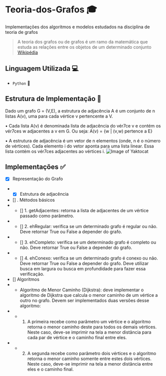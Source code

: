 # Teoria-dos-Grafos 🎓

Implementações dos algoritmos e modelos estudados na disciplina de teoria de grafos

> A teoria dos grafos ou de grafos é um ramo da matemática que estuda as relações entre os objetos de um determinado conjunto [Wikipédia](https://pt.wikipedia.org/wiki/Teoria_dos_grafos)

## Linguagem Utilizada 💻
- `Python` 🐍

## Estrutura de Implementação 💭

Dado um grafo G = (V,E), a estrutura de adjacência A é um
conjunto de n listas A(v), uma para cada vértice v pertencente
a V.

• Cada lista A(v) é denominada lista de adjacência do vér7ce v e
contém os vér7ces w adjacentes a v em G. Ou seja:
A(v) = {w | (v,w) pertence a E}

• A estrutura de adjacência é um vetor de n elementos (onde, n
é o número de vértices). Cada elemento i do vetor aponta para
uma lista linear. Essa lista contém os vér7ces adjacentes ao
vértices i.
![Image of Yaktocat](https://media.discordapp.net/attachments/637830778893500436/753691000676941975/unknown.png?width=792&height=587)

## Implementações ✅
- [x] Representação do Grafo
- - [x] Estrutura de adjacência
- [] . Métodos básicos
- - [] 1. getAdjacentes: retorna a lista de adjacentes de um vértice passado como parâmetro.
- - [] 2. ehRegular: verifica se um determinado grafo é regular ou não. Deve retornar True ou False a depender do grafo.
- - [] 3. ehCompleto: verifica se um determinado grafo é completo ou não. Deve retornar True ou False a depender do grafo.
- - [] 4. ehConexo: verifica se um determinado grafo é conexo ou não. Deve retornar True ou False a depender do grafo. Deve utilizar busca em largura ou busca em profundidade para fazer essa verificação.
- [] Algoritmos
- - Algoritmo de Menor Caminho (Dijkstra): deve implementar o algoritmo de Dijkstra que calcula o menor caminho de um vértice a outro no grafo.
Devem ser implementados duas versões desse algoritmo:
- - 1. A primeira recebe como parâmetro um vértice e o algoritmo retorna o menor caminho deste para todos os demais vértices. Neste caso, deve-se imprimir na tela a menor distância para cada par de vértice e o caminho final entre eles.
- - 2. A segunda recebe como parâmetro dois vértices e o algoritmo retorna o menor caminho somente entre estes dois vértices. Neste caso, deve-se imprimir na tela a menor distância entre eles e o caminho final.